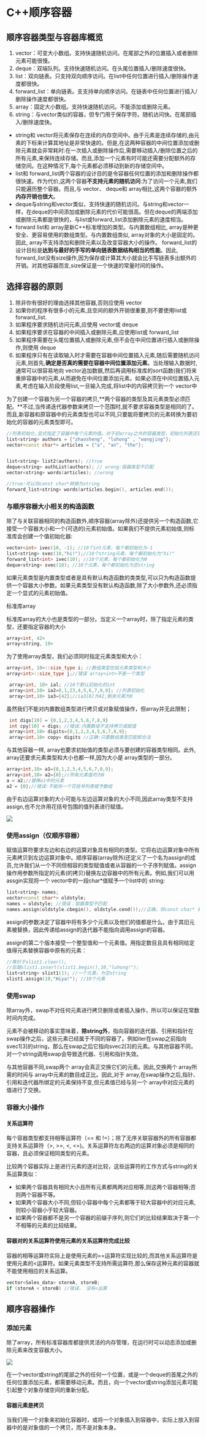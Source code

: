 # C++顺序容器

## 顺序容器类型与容器库概览

1. vector：可变大小数组。支持快速随机访问。在尾部之外的位置插入或者删除元素可能很慢。
2. deque：双端队列。支持快速随机访问。在头尾位置插入/删除速度很快。
3. list：双向链表。只支持双向顺序访问。在list中任何位置进行插入/删除操作速度都很快。
4. forward_list：单向链表。支支持单向顺序访问。在链表中任何位置进行插入/删除操作速度都很快。
5. array：固定大小数组。支持快速随机访问。不能添加或删除元素。
6. string：与vector类似的容器，但专门用于保存字符。随机访问快。在尾部插入/删除速度快。

- string和 vector将元素保存在连续的内存空间中。由于元素是连续存储的,由元素的下标来计算其地址是非常快速的。但是,在这两种容器的中间位置添加或删除元素就会非常耗时:在一次插入或删除操作后,需要移动插入/删除位置之后的所有元素,来保持连续存储。而且,添加一个元素有时可能还需要分配额外的存储空间。在这种情况下,每个元素都必须移动到新的存储空间中。
- list和 forward_list两个容器的设计目的是令容器任何位置的添加和删除操作都很快速。作为代价,这两个容器**不支持元素的随机访问**:为了访问一个元素,我们只能遍历整个容器。而且,与 vector、 deque和 array相比,这两个容器的额外**内存开销也很大**。
- deque与string和vector类似，支持快速的随机访问。与string和vector一样，在deque的中间添加或删除元素的代价可能很高。但在deque的两端添加或删除元素都是很快的，与list或forward_list添加删除元素的速度相当。
-  forward list和 array是新C++标准增加的类型。与内置数组相比, array是种更安全、更容易使用的数组类型。与内置数组类似, array对象的大小是固定的。因此, array不支持添加和删除元素以及改变容器大小的操作。 forward_list的设计目标是**达到与最好的手写的单向链表数据结构相当的性能**。因此, forward_list没有size操作,因为保存或计算其大小就会比手写链表多出额外的开销。对其他容器而言,size保证是一个快速的常量时间的操作。

## 选择容器的原则

1. 除非你有很好的理由选择其他容器,否则应使用 vector
2. 如果你的程序有很多小的元素,且空间的额外开销很重要,则不要使用list或 forward_list.
3. 如果程序要求随机访问元素,应使用 vector或 deque
4. 如果程序要求在容器的中间插入或删除元素,应使用list或 forward_list
5. 如果程序需要在头尾位置插入或删除元素,但不会在中间位置进行插入或删除操作,则使用 deque
6. 如果程序只有在读取输入时才需要在容器中间位置插入元素,随后需要随机访问元素,则首先,**确定是否真的需要在容器中间位置添加元素**。当处理输入数据时,通常可以很容易地向 vector追加数据,然后再调用标准库的sort函数(我们将来重排容器中的元素,从而避免在中间位置添加元素。如果必须在中间位置插入元素,考虑在输入阶段使用list,一旦输入完成,将list中的内容拷贝到一个 vector中

为了创建一个容器为另一个容器的拷贝,**两个容器的类型及其元素类型必须匹配。**不过,当传递迭代器参数来拷贝一个范围时,就不要求容器类型是相同的了。而且,新容器和原容器中的元素类型也可以不同,只要能将要拷贝的元素转换为要初始化的容器的元素类型即可。

```cpp
//列表初始化,显式指定了容器中每个元素的值。对于初array之外的容器类型，初始化列表还隐含地指定了容器的大小：容器将包含与初始值一样多的元素
list<string> authors = {"zhaosheng", "luhong" , "wangjing"};
vector<const char*> articles = {"a", "an", "the"};


list<string> list2(authors); //true
deque<string> authList(authors); // wrong:容器类型不匹配
vector<string> words(articles); //wrong

//true:可以将const char*转换为string
forward_list<string> words(articles.begin(), articles.end());
```

### **与顺序容器大小相关的构造函数**
除了与关联容器相同的构造函数外,顺序容器(array除外)还提供另一个构造函数,它接受一个容器大小和一个(可选的)元素初始值。如果我们不提供元素初始值,则标准库会创建一个值初始化器:

```cpp
vector<int> ivec(10, -1); //10个int元素，每个都初始化为-1
list<string> svec(10,"hi!");//10个string元素，每个都初始化为"hi!"
forward_list<int> ivec(10); //10个元素，每个都初始化为0
deque<string> svec(10); //10个元素，每个都初始化为空string
```

如果元素类型是内置类型或者是具有默认构造函数的类类型,可以只为构造函数提供一个容器大小参数。如果元素类型没有默认构造函数,除了大小参数外,还必须指定一个显式的元素初始值。



标准库array

标准库array的大小也是类型的一部分。当定义一个array时，除了指定元素的类型，还要指定容器的大小

```cpp
array<int, 42>
array<string, 10>
```

为了使用array类型，我们必须同时指定元素类型和大小：

```cpp
array<int, 10>::size_type i; //数组类型包括元素类型和大小
array<int>::size_type j;//错误 array<int>不是一个类型
```

```cpp
 array<int, 10> ial; //10个默认初始化的int
 array<int,10> ia2=0,1,23,4,5,6,7,8,9}; //列表初始化
 array<int,10> ia3={42};//ia3[0]为42,剩余元素为0
```

虽然我们不能对内置数组类型进行拷贝或对象赋值操作，但array并无此限制；

```cpp
 int digs[10] = {0,1,2,3,4,5,6,7,8,9}
 int cpy[10] = digs; //错误:内置数组不支持拷贝或赋值
 array<int,10> digits={0,1,2,3,4,5,6,7,8,9}; 
 array<int,10> copy= digits //正确:只要数组类型匹配即合法
```

与其他容器一样, array也要求初始值的类型必须与要创建的容器类型相同。此外, array还要求元素类型和大小也都一样,因为大小是 array类型的一部分。

```cpp
array<int,10> a1={0,1,2,3,4,5,6,7,8,9};
array<int,10> a2={0};//所有元素值均为0
a = a2;//替换a1中的元素
a2 = {0};//错误:不能将一个花括号列表赋予数组
```

由于右边运算对象的大小可能与左边运算对象的大小不同,因此array类型不支持 assign,也不允许用花括号包围的值列表进行赋值。

![](https://shengbucket.oss-cn-hangzhou.aliyuncs.com/pics/HkqwN.jpg)



### 使用assign（仅顺序容器）

赋值运算符要求左边和右边的运算对象具有相同的类型。它将右边运算对象中所有元素拷贝到左边运算对象中。顺序容器(array除外)还定义了一个名为assign的成员,允许我们从一个不同但相容的类型赋值或者从容器的一个子序列赋值。assign操作用参数所指定的元素(的拷贝)替换左边容器中的所有元素。例如,我们可以用 assgin实现将一个 vector中的一段char*值赋予一个list中的 string:

```cpp
list<string> names;
vector<const char*> oldstyle;
names = oldstyle; //错误：容器类型不匹配
names.assign(oldstyle.cbegin(), oldstyle.cend());//正确，将const char* 转化为string
```

assign的参数决定了容器中将有多少个元素以及他们的值都是什么。由于其旧元素被替换，因此传递给assign的迭代器不能指向调用assign的容器。

assign的第二个版本接受一个整型值和一个元素值。用指定数目且具有相同给定值得元素替换容器中原有的元素：

```cpp
//等价于slist1.clear();
//后跟slist1.insert(slist1.begin(),10,"luhong!");
list<string> slist1(1); //一个元素，为空string
slist1.assign(10,"Hiya!"); //10个元素
```

### 使用swap

除array外，swap不对任何元素进行拷贝删除或者插入操作，所以可以保证在常数时间内完成。

元素不会被移动的事实意味着，**除string外**，指向容器的迭代器、引用和指针在swap操作之后，这些元素已经属于不同的容器了。例如iter在swap之前指向svec1[3]的string，那么在swap之后它指向svec2[3]的元素。与其他容器不同，对一个string调用swap会导致迭代器、引用和指针失效。

与其他容器不同,swap两个 array会真正交换它们的元素。因此,交换两个 array所需的时间与 array中元素的数目成正比。因此,对于 array,在swap操作之后,指针、引用和迭代器所绑定的元素保持不变,但元素值已经与另一个 array中对应元素的值进行了交换。



### 容器大小操作

#### 关系运算符

每个容器类型都支持相等运算符（== 和 !=）；除了无序关联容器外的所有容器都支持关系运算符（>, >=, <, <=)。关系运算符左右两边的运算对象必须是相同的容器，且必须保证相同类型的元素。

比较两个容器实际上是进行元素的逐对比较，这些运算符的工作方式与string的关系运算类似：

- 如果两个容器具有相同大小且所有元素都两两对应相等,则这两个容器相等;否则两个容器不等。
- 如果两个容器大小不同,但较小容器中每个元素都等于较大容器中的对应元素,则较小容器小于较大容器。
- 如果两个容器都不是另一个容器的前缀子序列,则它们的比较结果取决于第一个不相等的元素的比较结果。

#### 容器对的关系运算符使用元素的关系运算符完成比较

容器的相等运算符实际上是使用元素的==运算符实现比较的,而其他关系运算符是使用元素的<运算符。如果元素类型不支持所需运算符,那么保存这种元素的容器就不能使用相应的关系运算。

```cpp
vector<Sales_data> storeA, storeB;
if (storeA < storeB) //错误， 没有<运算
```



## 顺序容器操作

### 添加元素

除了array，所有标准容器库都提供灵活的内存管理，在运行时可以动态添加或删除元素来改变容器大小。

![](https://shengbucket.oss-cn-hangzhou.aliyuncs.com/pics/SoVi5.jpg)

在一个vector或string的尾部之外的任何一个位置，或是一个deque的首尾之外的任何位置添加元素，都需要移动元素。而且，向一个vector或string添加元素可能引起整个对象存储空间的重新分配。

#### 容器元素是拷贝

当我们用一个对象来初始化容器时，或将一个对象插入到容器中，实际上放入到容器中的是对象值的一个拷贝，而不是对象本身。


